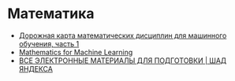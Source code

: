 # Математика
- [Дорожная карта математических дисциплин для машинного обучения, часть 1](https://habr.com/ru/post/432670/)
- [Mathematics for Machine Learning](https://mml-book.github.io/)
- [ВСЕ ЭЛЕКТРОННЫЕ МАТЕРИАЛЫ ДЛЯ ПОДГОТОВКИ | ШАД ЯНДЕКСА](https://fless.pro/materials-shad-yandex-ru)
